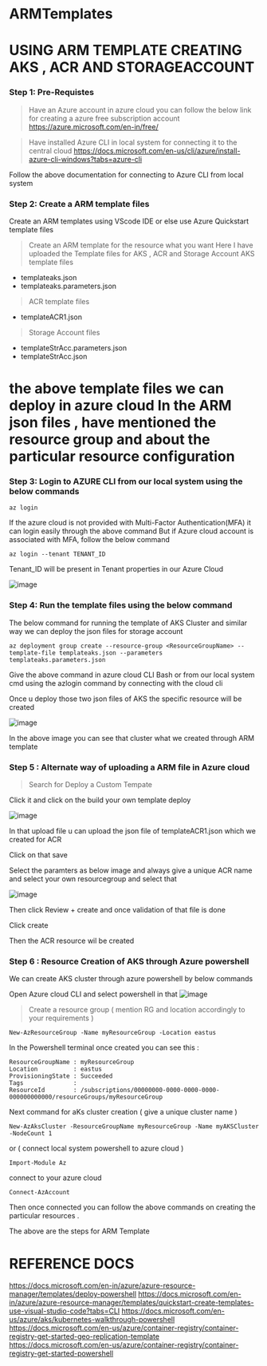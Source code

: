 # ARMTemplates

# USING ARM TEMPLATE CREATING AKS , ACR AND STORAGEACCOUNT

### Step 1: Pre-Requistes

> Have an Azure account in azure cloud 
  you can follow the below link for creating a azure free subscription account
  https://azure.microsoft.com/en-in/free/

> Have installed Azure CLI in local system for connecting it to the central cloud 
  https://docs.microsoft.com/en-us/cli/azure/install-azure-cli-windows?tabs=azure-cli
  
  Follow the above documentation for connecting to Azure CLI from local system



### Step 2: Create a ARM template files 

Create an ARM templates using VScode IDE or else use Azure Quickstart template files 

> Create an ARM template for the resource what you want 
> Here I have uploaded the Template files for AKS , ACR and Storage Account
> AKS template files 
  * templateaks.json
  * templateaks.parameters.json
> ACR template files
  * templateACR1.json
> Storage Account files
  *  templateStrAcc.parameters.json
  *  templateStrAcc.json
  
 # the above template files we can deploy in azure cloud In the ARM json files , have mentioned the resource group and about the particular resource configuration 
 
### Step 3: Login to AZURE CLI from our local system using the below commands 

````
az login 
````
If the azure cloud is not provided with Multi-Factor Authentication(MFA) it can login easily through the above command
But if Azure cloud account is associated with MFA, follow the below command

````
az login --tenant TENANT_ID

````
Tenant_ID will be present in Tenant properties in our Azure Cloud 

![image](https://user-images.githubusercontent.com/78354123/115270023-87f3df80-a159-11eb-97e0-e2885306a930.png)



### Step 4: Run the template files using the below command 
The below command for running the template of AKS Cluster and similar way we can deploy the json files for storage account

````
az deployment group create --resource-group <ResourceGroupName> --template-file templateaks.json --parameters templateaks.parameters.json
````
Give the above command in azure cloud CLI Bash or from our local system cmd using the azlogin command by connecting with the cloud cli

Once u deploy those two json files of AKS the specific resource will be created

![image](https://user-images.githubusercontent.com/78354123/115270983-7f4fd900-a15a-11eb-9e67-9ce38b33fc96.png)

In the above image you can see that cluster what we created through ARM template 


### Step 5 : Alternate way of uploading a ARM file in Azure cloud

> Search for Deploy a Custom Tempate 

Click it and click on the build your own template deploy 

![image](https://user-images.githubusercontent.com/78354123/115271651-2cc2ec80-a15b-11eb-9040-ce0d24873ed1.png)

In that upload file u can upload the json file of templateACR1.json which we created for ACR

Click on that save 

Select the paramters as below image and always give a unique ACR name and select your own resourcegroup and select that 

![image](https://user-images.githubusercontent.com/78354123/115272060-9a6f1880-a15b-11eb-8d29-5ea1a9cf7af7.png)

Then click Review + create and once validation of that file is done 

Click create 

Then the ACR resource wil be created 

### Step 6 : Resource Creation of AKS through Azure powershell

We can create AKS cluster through azure powershell by below commands  

Open Azure cloud CLI and select powershell in that ![image](https://user-images.githubusercontent.com/78354123/115272816-73651680-a15c-11eb-8059-60c672280239.png)


> Create a resource group  ( mention RG and location accordingly to your requirements )
````
New-AzResourceGroup -Name myResourceGroup -Location eastus
````
In the Powershell terminal once created you can see this :

````
ResourceGroupName : myResourceGroup
Location          : eastus
ProvisioningState : Succeeded
Tags              :
ResourceId        : /subscriptions/00000000-0000-0000-0000-000000000000/resourceGroups/myResourceGroup
````

Next command for aKs cluster creation ( give a unique cluster name )

````
New-AzAksCluster -ResourceGroupName myResourceGroup -Name myAKSCluster -NodeCount 1

````

or ( connect local system powershell to azure cloud )

````
Import-Module Az
````
connect to your azure cloud 
````
Connect-AzAccount 
````
Then once connected you can follow the above commands on creating the particular resources .

The above are the steps for ARM Template 

# REFERENCE DOCS 
https://docs.microsoft.com/en-in/azure/azure-resource-manager/templates/deploy-powershell
https://docs.microsoft.com/en-in/azure/azure-resource-manager/templates/quickstart-create-templates-use-visual-studio-code?tabs=CLI
https://docs.microsoft.com/en-us/azure/aks/kubernetes-walkthrough-powershell
https://docs.microsoft.com/en-us/azure/container-registry/container-registry-get-started-geo-replication-template
https://docs.microsoft.com/en-us/azure/container-registry/container-registry-get-started-powershell



````
